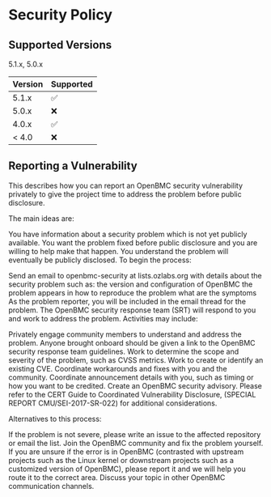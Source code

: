 # Security Policy

## Supported Versions

5.1.x, 5.0.x

| Version | Supported          |
| ------- | ------------------ |
| 5.1.x   | :white_check_mark: |
| 5.0.x   | :x:                |
| 4.0.x   | :white_check_mark: |
| < 4.0   | :x:                |

## Reporting a Vulnerability

This describes how you can report an OpenBMC security vulnerability privately to give the project time to address the problem before public disclosure.

The main ideas are:

You have information about a security problem which is not yet publicly available.
You want the problem fixed before public disclosure and you are willing to help make that happen.
You understand the problem will eventually be publicly disclosed.
To begin the process:

Send an email to openbmc-security at lists.ozlabs.org with details about the security problem such as:
the version and configuration of OpenBMC the problem appears in
how to reproduce the problem
what are the symptoms
As the problem reporter, you will be included in the email thread for the problem.
The OpenBMC security response team (SRT) will respond to you and work to address the problem. Activities may include:

Privately engage community members to understand and address the problem. Anyone brought onboard should be given a link to the OpenBMC security response team guidelines.
Work to determine the scope and severity of the problem, such as CVSS metrics.
Work to create or identify an existing CVE.
Coordinate workarounds and fixes with you and the community.
Coordinate announcement details with you, such as timing or how you want to be credited.
Create an OpenBMC security advisory.
Please refer to the CERT Guide to Coordinated Vulnerability Disclosure, (SPECIAL REPORT CMU/SEI-2017-SR-022) for additional considerations.

Alternatives to this process:

If the problem is not severe, please write an issue to the affected repository or email the list.
Join the OpenBMC community and fix the problem yourself.
If you are unsure if the error is in OpenBMC (contrasted with upstream projects such as the Linux kernel or downstream projects such as a customized version of OpenBMC), please report it and we will help you route it to the correct area.
Discuss your topic in other OpenBMC communication channels.
